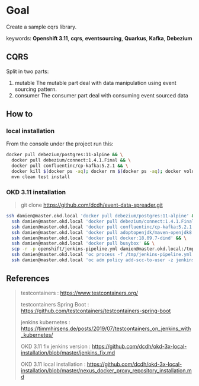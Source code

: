 # Goal

Create a sample cqrs library.

keywords: **Openshift 3.11**, **cqrs**, **eventsourcing**, **Quarkus**, **Kafka**, **Debezium**  

## CQRS

Split in two parts:
1. mutable
The mutable part deal with data manipulation using event sourcing pattern.
1. consumer
The consumer part deal with consuming event sourced data

## How to

### local installation

From the console under the project run this:

```bash
docker pull debezium/postgres:11-alpine && \
  docker pull debezium/connect:1.4.1.Final && \
  docker pull confluentinc/cp-kafka:5.2.1 && \
  docker kill $(docker ps -aq); docker rm $(docker ps -aq); docker volume prune -f; \
  mvn clean test install
```

### OKD 3.11 installation

> git clone https://github.com/dcdh/event-data-spreader.git

```bash
ssh damien@master.okd.local 'docker pull debezium/postgres:11-alpine' && \
  ssh damien@master.okd.local 'docker pull debezium/connect:1.4.1.Final' && \
  ssh damien@master.okd.local 'docker pull confluentinc/cp-kafka:5.2.1' && \
  ssh damien@master.okd.local 'docker pull adoptopenjdk/maven-openjdk8' && \
  ssh damien@master.okd.local 'docker pull docker:18.09.7-dind' && \
  ssh damien@master.okd.local 'docker pull busybox' && \
  scp -r -p openshift/jenkins-pipeline.yml damien@master.okd.local:/tmp && \
  ssh damien@master.okd.local 'oc process -f /tmp/jenkins-pipeline.yml | oc apply -f - -n ci-cd' && \
  ssh damien@master.okd.local 'oc adm policy add-scc-to-user -z jenkins privileged -n ci-cd'
```

## References

> testcontainers : https://www.testcontainers.org/
>
> testcontainers Spring Boot : https://github.com/testcontainers/testcontainers-spring-boot
>
> jenkins kubernetes : https://timmhirsens.de/posts/2019/07/testcontainers_on_jenkins_with_kubernetes/
>
> OKD 3.11 fix jenkins version : https://github.com/dcdh/okd-3x-local-installation/blob/master/jenkins_fix.md
>
> OKD 3.11 local installation : https://github.com/dcdh/okd-3x-local-installation/blob/master/nexus_docker_proxy_repository_installation.md
> 